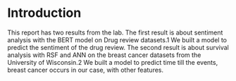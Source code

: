 # Introduction
 This report has two results from the lab. The first result is about sentiment analysis with the BERT model on Drug review datasets.1 We built a model to predict the sentiment of the drug review. The second result is about survival analysis with RSF and ANN on the breast cancer datasets from the University of Wisconsin.2 We built a model to predict time till the events, breast cancer occurs in our case, with other features.

